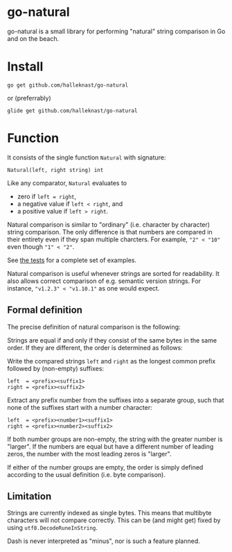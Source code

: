 # go-natural

go-natural is a small library for performing "natural" string comparison in Go and on the beach.

# Install

```
go get github.com/halleknast/go-natural
```
or (preferrably)
```
glide get github.com/halleknast/go-natural
```

# Function

It consists of the single function `Natural` with signature:

```
Natural(left, right string) int
```

Like any comparator, `Natural` evaluates to
* zero if `left = right`,
* a negative value if `left < right`, and
* a positive value if `left > right`.

Natural comparison is similar to "ordinary" (i.e. character by character) string comparison.
The only difference is that numbers are compared in their entirety even if they span multiple charcters.
For example, `"2" < "10"` even though `"1" < "2"`.

See [the tests](https://github.com/halleknast/go-natural/blob/master/natural_test.go)
for a complete set of examples.

Natural comparison is useful whenever strings are sorted for readability.
It also allows correct comparison of e.g. semantic version strings.
For instance, `"v1.2.3" < "v1.10.1"` as one would expect.

## Formal definition

The precise definition of natural comparison is the following:

Strings are equal if and only if they consist of the same bytes in the same order.
If they are different, the order is determined as follows:

Write the compared strings `left` and `right` as the longest common prefix
followed by (non-empty) suffixes:
```
left  = <prefix><suffix1>
right = <prefix><suffix2>
```

Extract any prefix number from the suffixes into a separate group,
such that none of the suffixes start with a number character:
```
left  = <prefix><number1><suffix1>
right = <prefix><number2><suffix2>
```

If both number groups are non-empty,
the string with the greater number is "larger".
If the numbers are equal but have a different number of leading zeros,
the number with the most leading zeros is "larger".

If either of the number groups are empty,
the order is simply defined according to the usual definition (i.e. byte comparison).

## Limitation

Strings are currently indexed as single bytes.
This means that multibyte characters will not compare correctly.
This can be (and might get) fixed by using `utf8.DecodeRuneInString`.

Dash is never interpreted as "minus",
nor is such a feature planned.

